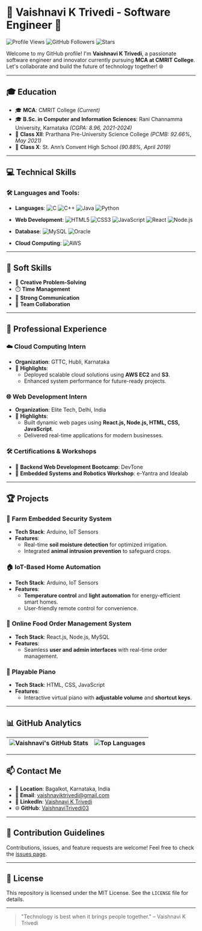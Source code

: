 # 🌟 Vaishnavi K Trivedi - Software Engineer 🚀

![Profile Views](https://komarev.com/ghpvc/?username=VaishnaviTrivedi03&color=blueviolet&style=flat-square) 
![GitHub Followers](https://img.shields.io/github/followers/VaishnaviTrivedi03?style=social) 
![Stars](https://img.shields.io/github/stars/VaishnaviTrivedi03?style=social)

Welcome to my GitHub profile! I'm **Vaishnavi K Trivedi**, a passionate software engineer and innovator currently pursuing **MCA at CMRIT College**. Let's collaborate and build the future of technology together! 🌐

---

## 🎓 Education
- 🎓 **MCA**: CMRIT College *(Current)*
- 🎓 **B.Sc. in Computer and Information Sciences**: Rani Channamma University, Karnataka *(CGPA: 8.96, 2021-2024)*
- 🏫 **Class XII**: Prarthana Pre-University Science College *(PCMB: 92.66%, May 2021)*
- 🏫 **Class X**: St. Ann’s Convent High School *(90.88%, April 2019)*

---

## 💻 Technical Skills

### 🛠️ Languages and Tools:
- **Languages**: 
  ![C](https://img.shields.io/badge/C-%2300599C.svg?style=flat-square&logo=c&logoColor=white)
  ![C++](https://img.shields.io/badge/C++-%2300599C.svg?style=flat-square&logo=c%2B%2B&logoColor=white)
  ![Java](https://img.shields.io/badge/Java-%23ED8B00.svg?style=flat-square&logo=java&logoColor=white)
  ![Python](https://img.shields.io/badge/Python-%233776AB.svg?style=flat-square&logo=python&logoColor=white)

- **Web Development**: 
  ![HTML5](https://img.shields.io/badge/HTML5-%23E34F26.svg?style=flat-square&logo=html5&logoColor=white)
  ![CSS3](https://img.shields.io/badge/CSS3-%231572B6.svg?style=flat-square&logo=css3&logoColor=white)
  ![JavaScript](https://img.shields.io/badge/JavaScript-%23F7DF1E.svg?style=flat-square&logo=javascript&logoColor=black)
  ![React](https://img.shields.io/badge/React-%2361DAFB.svg?style=flat-square&logo=react&logoColor=black)
  ![Node.js](https://img.shields.io/badge/Node.js-%23339933.svg?style=flat-square&logo=node.js&logoColor=white)

- **Database**: 
  ![MySQL](https://img.shields.io/badge/MySQL-%234479A1.svg?style=flat-square&logo=mysql&logoColor=white)
  ![Oracle](https://img.shields.io/badge/Oracle-%23F80000.svg?style=flat-square&logo=oracle&logoColor=white)

- **Cloud Computing**: 
  ![AWS](https://img.shields.io/badge/AWS-%23FF9900.svg?style=flat-square&logo=amazon-aws&logoColor=white)

---

## 🌟 Soft Skills
- 🧠 **Creative Problem-Solving**
- ⏱️ **Time Management**
- 💬 **Strong Communication**
- 🤝 **Team Collaboration**

---

## 💼 Professional Experience

### ☁️ **Cloud Computing Intern**
- **Organization**: GTTC, Hubli, Karnataka
- 🚀 **Highlights**:
  - Deployed scalable cloud solutions using **AWS EC2** and **S3**.
  - Enhanced system performance for future-ready projects.

### 🌐 **Web Development Intern**
- **Organization**: Elite Tech, Delhi, India
- 🚀 **Highlights**:
  - Built dynamic web pages using **React.js, Node.js, HTML, CSS, JavaScript**.
  - Delivered real-time applications for modern businesses.

### 🛠️ **Certifications & Workshops**
- 🏅 **Backend Web Development Bootcamp**: DevTone
- 🤖 **Embedded Systems and Robotics Workshop**: e-Yantra and Idealab

---

## 🏆 Projects

### 🌱 **Farm Embedded Security System**
- **Tech Stack**: Arduino, IoT Sensors
- **Features**:
  - Real-time **soil moisture detection** for optimized irrigation.
  - Integrated **animal intrusion prevention** to safeguard crops.

### 🏠 **IoT-Based Home Automation**
- **Tech Stack**: Arduino, IoT Sensors
- **Features**:
  - **Temperature control** and **light automation** for energy-efficient smart homes.
  - User-friendly remote control for convenience.

### 🍕 **Online Food Order Management System**
- **Tech Stack**: React.js, Node.js, MySQL
- **Features**:
  - Seamless **user and admin interfaces** with real-time order management.

### 🎹 **Playable Piano**
- **Tech Stack**: HTML, CSS, JavaScript
- **Features**:
  - Interactive virtual piano with **adjustable volume** and **shortcut keys**.

---

## 📊 GitHub Analytics

| ![Vaishnavi's GitHub Stats](https://github-readme-stats.vercel.app/api?username=VaishnaviTrivedi03&show_icons=true&theme=radical) | ![Top Languages](https://github-readme-stats.vercel.app/api/top-langs/?username=VaishnaviTrivedi03&layout=compact&theme=radical) |
|:---:|:---:|

---

## 📫 Contact Me
- 📍 **Location**: Bagalkot, Karnataka, India
- 📧 **Email**: [vaishnaviktrivedi@gmail.com](mailto:vaishnaviktrivedi@gmail.com)
- 💼 **LinkedIn**: [Vaishnavi K Trivedi](https://linkedin.com/in/vaishnavi-k-trivedi-28165724a)
- 🌐 **GitHub**: [VaishnaviTrivedi03](https://github.com/VaishnaviTrivedi03)

---

## 🤝 Contribution Guidelines
Contributions, issues, and feature requests are welcome! Feel free to check the [issues page](https://github.com/VaishnaviTrivedi03).

---

## 📄 License
This repository is licensed under the MIT License. See the `LICENSE` file for details.

---

> "Technology is best when it brings people together." – Vaishnavi K Trivedi

